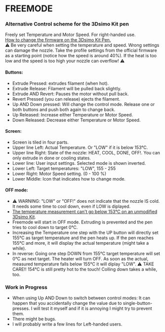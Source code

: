 # FREEMODE
### Alternative Control scheme for the 3Dsimo Kit pen

Freely set Temperature and Motor Speed. For right-handed use.   
[How to change the firmware on the 3Dsimo Kit Pen.](../../documents/pdf/HW_FW_manualEN.pdf)  
⚠️ Be very careful when setting the temperature and speed. Wrong settings can damage the nozzle. Take the profile settings from the official firmware as a starting point (notice how the speed is around 40%). If the heat is too low and the speed is too high your nozzle can overflow! ⚠️

#### Buttons:
- Extrude Pressed: extrudes filament (when hot).
- Extrude Release: Filament will be pulled back slightly.
- Extrude AND Revert: Pauses the motor without pull back.
- Revert Pressed (you can release) ejects the filament.
- Up AND Down pressed: Will change the control mode. Release one or both buttons and push both again to change back.
- Up Released: Increase either Temperature or Motor Speed.
- Down Released: Decrease either Temperature or Motor Speed.

#### Screen:
- Screen is tiled in four parts.
- Upper line Left: Actual Temperature. Or "LOW" if it is below 153°C.
- Upper line Right: State of the nozzle: HEAT, COOL, DONE, OFF!. You can only extrude in done or cooling states.
- Lower line: User input settings. Selected mode is shown inverted.
- Lower Left: Target temperatures: "LOW", 155 - 255
- Lower Right: Motor Speed setting. (0 - 100 %)
- Lower Middle: Icon that indicates how to change mode.

#### OFF mode:
- ⚠️ WARNING: "LOW" or "OFF!" does not indicate that the nozzle IS cold. It needs some time to cool down, even if LOW is diplayed.
- [The temperature measurement can't go below 153°C on an unmodified 3Dsimo Kit](https://github.com/3dsimo/3dsimo_kit/issues/4).
- Freemode will start in OFF mode. Extruding is prevented and the pen tries to cool down to target 0°C.
- Increasing the Temperature one step with the UP button will directly set 155°C as target temperature and the pen heats up. If the pen reaches 155°C and more, it will display the actual temperature (might take a while).
- In reverse: Going one step DOWN from 155°C target temperature will set 0°C as next target. The heater will turn OFF. As soon as the actual, measured temperature falls below 155°C it will diplay "LOW". ⚠️ TAKE CARE!! 154°C is still pretty hot to the touch! Colling down takes a while, too.

### Work in Progress
- When using Up AND Down to switch between control modes: It can happen that you accidentally change the value due to single-button-presses. I will test it myself and if it is annoying I might try to prevent them.
- There might be bugs.
- I will probably write a few lines for Left-handed users.

